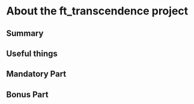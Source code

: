 # About the ft_transcendence project

## Summary

## Useful things

## Mandatory Part

## Bonus Part

